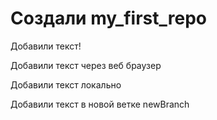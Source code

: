 ﻿# Создали my_first_repo

Добавили текст!

Добавили текст через веб браузер

Добавили текст локально

Добавили текст в новой ветке newBranch